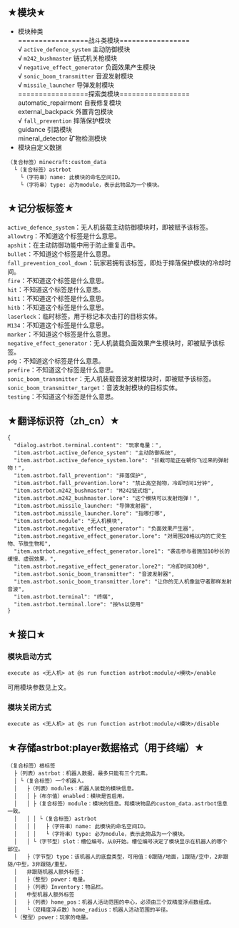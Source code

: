 ## ★模块★  
- 模块种类  
=================战斗类模块=================  
√ `active_defence_system` 主动防御模块  
√ `m242_bushmaster` 链式机关枪模块  
√ `negative_effect_generator` 负面效果产生模块  
√ `sonic_boom_transmitter` 音波发射模块  
√ `missile_launcher` 导弹发射模块  
=================探索类模块=================  
automatic_repairment 自我修复模块  
external_backpack 外置背包模块  
√ `fall_prevention` 摔落保护模块  
guidance 引路模块  
mineral_detector 矿物检测模块  
- 模块自定义数据  
````
（复合标签）minecraft:custom_data
  └（复合标签）astrbot
    └（字符串）name: 此模块的命名空间ID。
    └（字符串）type: 必为module，表示此物品为一个模块。
````

## ★记分板标签★  
`active_defence_system`：无人机装载主动防御模块时，即被赋予该标签。  
`allowtrg`：不知道这个标签是什么意思。  
`apshit`：在主动防御功能中用于防止重复击中。  
`bullet`：不知道这个标签是什么意思。  
`fall_prevention_cool_down`：玩家若拥有该标签，即处于摔落保护模块的冷却时间。  
`fire`：不知道这个标签是什么意思。  
`hit`：不知道这个标签是什么意思。  
`hit1`：不知道这个标签是什么意思。  
`hitb`：不知道这个标签是什么意思。  
`laserlock`：临时标签，用于标记本次击打的目标实体。  
`M134`：不知道这个标签是什么意思。  
`marker`：不知道这个标签是什么意思。  
`negative_effect_generator`：无人机装载负面效果产生模块时，即被赋予该标签。  
`pdg`：不知道这个标签是什么意思。  
`prefire`：不知道这个标签是什么意思。  
`sonic_boom_transmitter`：无人机装载音波发射模块时，即被赋予该标签。  
`sonic_boom_transmitter_target`：音波发射模块的目标实体。  
`testing`：不知道这个标签是什么意思。  

## ★翻译标识符（zh_cn）★  
```
{
  "dialog.astrbot.terminal.content": "玩家电量：",
  "item.astrbot.active_defence_system": "主动防御系统",
  "item.astrbot.active_defence_system.lore": "拦截可能正在朝你飞过来的弹射物！",
  "item.astrbot.fall_prevention": "摔落保护",
  "item.astrbot.fall_prevention.lore": "禁止高空抛物，冷却时间1分钟",
  "item.astrbot.m242_bushmaster": "M242链式炮",
  "item.astrbot.m242_bushmaster.lore": "这个模块可以发射炮弹！",
  "item.astrbot.missile_launcher: "导弹发射器",
  "item.astrbot.missile_launcher.lore": "指哪打哪",
  "item.astrbot.module": "无人机模块",
  "item.astrbot.negative_effect_generator": "负面效果产生器",
  "item.astrbot.negative_effect_generator.lore": "对周围20格以内的亡灵生物、节肢生物和",
  "item.astrbot.negative_effect_generator.lore1": "袭击参与者施加10秒长的缓慢、虚弱效果，",
  "item.astrbot.negative_effect_generator.lore2": "冷却时间30秒",
  "item.astrbot.sonic_boom_transmitter": "音波发射器",
  "item.astrbot.sonic_boom_transmitter.lore": "让你的无人机像监守者那样发射音波",
  "item.astrbot.terminal": "终端",
  "item.astrbot.terminal.lore": "按%s以使用"
}
```

## ★接口★
### 模块启动方式  
````
execute as <无人机> at @s run function astrbot:module/<模块>/enable
````
可用模块参数见上文。
### 模块关闭方式
````
execute as <无人机> at @s run function astrbot:module/<模块>/disable
````

## ★存储astrbot:player数据格式（用于终端）★
````
（复合标签）根标签
  ├（列表）astrbot：机器人数据，最多只能有三个元素。
  │ └（复合标签）一个机器人。
  │   ├（列表）modules：机器人装载的模块信息。
  │   │ ├（布尔值）enabled：模块是否启用。
  │   │ ├（复合标签）module：模块的信息。和模块物品的custom_data.astrbot信息一致。
  │   │ │ └（复合标签）astrbot
  │   │ │   ├（字符串）name: 此模块的命名空间ID。
  │   │ │   └（字符串）type: 必为module，表示此物品为一个模块。
  │   │ └（字节型）slot：槽位编号。从0开始。槽位编号决定了模块显示在机器人的哪个部位。
  │   ├（字节型）type：该机器人的底盘类型，可用值：0跟随/地面，1跟随/空中，2非跟随/中型，3非跟随/重型。
  │   非跟随机器人额外标签：
  │   ├（整型）power：电量。
  │   ├（列表）Inventory：物品栏。
  │   中型机器人额外标签
  │   ├（列表）home_pos：机器人活动范围的中心，必须由三个双精度浮点数组成。
  │   └（双精度浮点数）home_radius：机器人活动范围的半径。
  └（整型）power：玩家的电量。
````